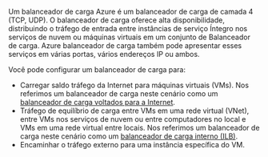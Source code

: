 Um balanceador de carga Azure é um balanceador de carga de camada 4 (TCP, UDP). O balanceador de carga oferece alta disponibilidade, distribuindo o tráfego de entrada entre instâncias de serviço Íntegro nos serviços de nuvem ou máquinas virtuais em um conjunto de Balanceador de carga. Azure balanceador de carga também pode apresentar esses serviços em várias portas, vários endereços IP ou ambos.

Você pode configurar um balanceador de carga para:

* Carregar saldo tráfego da Internet para máquinas virtuais (VMs). Nos referimos um balanceador de carga neste cenário como um [balanceador de carga voltados para a Internet](../articles/load-balancer/load-balancer-internet-overview.md).
* Tráfego de equilíbrio de carga entre VMs em uma rede virtual (VNet), entre VMs nos serviços de nuvem ou entre computadores no local e VMs em uma rede virtual entre locais. Nos referimos um balanceador de carga neste cenário como um [balanceador de carga interno (ILB)](../articles/load-balancer/load-balancer-internal-overview.md).
* Encaminhar o tráfego externo para uma instância específica do VM.
